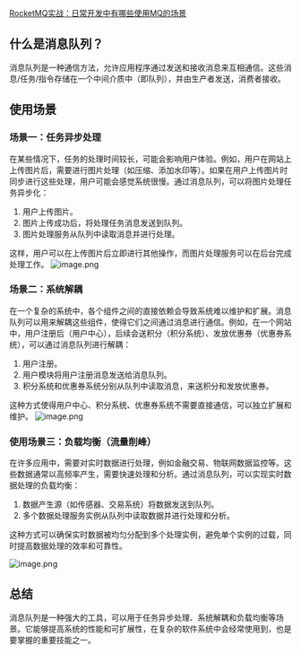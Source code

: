 [RocketMQ实战：日常开发中有哪些使用MQ的场景](https://github.com/denglei1024/denglei1024.github.io/issues/7)


## 什么是消息队列？

消息队列是一种通信方法，允许应用程序通过发送和接收消息来互相通信。这些消息/任务/指令存储在一个中间介质中（即队列），并由生产者发送，消费者接收。

## 使用场景
### 场景一：任务异步处理

在某些情况下，任务的处理时间较长，可能会影响用户体验。例如，用户在网站上上传图片后，需要进行图片处理（如压缩、添加水印等）。如果在用户上传图片时同步进行这些处理，用户可能会感觉系统很慢。通过消息队列，可以将图片处理任务异步化：

1. 用户上传图片。
2. 图片上传成功后，将处理任务消息发送到队列。
3. 图片处理服务从队列中读取消息并进行处理。

这样，用户可以在上传图片后立即进行其他操作，而图片处理服务可以在后台完成处理工作。
![image.png](https://note-1251668647.cos.ap-nanjing.myqcloud.com/20240627225817.png)


### 场景二：系统解耦

在一个复杂的系统中，各个组件之间的直接依赖会导致系统难以维护和扩展。消息队列可以用来解耦这些组件，使得它们之间通过消息进行通信。例如，在一个网站中，用户注册后（用户中心），后续会送积分（积分系统）、发放优惠券（优惠券系统），可以通过消息队列进行解耦：

1. 用户注册。
2. 用户模块将用户注册消息发送给消息队列。
3. 积分系统和优惠券系统分别从队列中读取消息，来送积分和发放优惠券。

这种方式使得用户中心、积分系统、优惠券系统不需要直接通信，可以独立扩展和维护。
![image.png](https://note-1251668647.cos.ap-nanjing.myqcloud.com/20240627225913.png)


### 使用场景三：负载均衡（流量削峰）

在许多应用中，需要对实时数据进行处理，例如金融交易、物联网数据监控等。这些数据通常以高频率产生，需要快速处理和分析。通过消息队列，可以实现实时数据处理的负载均衡：

1. 数据产生源（如传感器、交易系统）将数据发送到队列。
2. 多个数据处理服务实例从队列中读取数据并进行处理和分析。

这种方式可以确保实时数据被均匀分配到多个处理实例，避免单个实例的过载，同时提高数据处理的效率和可靠性。

![image.png](https://note-1251668647.cos.ap-nanjing.myqcloud.com/20240627230454.png)

## 总结

消息队列是一种强大的工具，可以用于任务异步处理、系统解耦和负载均衡等场景。它能够提高系统的性能和可扩展性，在复杂的软件系统中会经常使用到，也是要掌握的重要技能之一。
